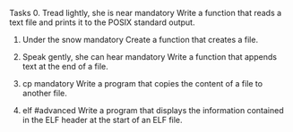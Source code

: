 Tasks
0. Tread lightly, she is near
mandatory
Write a function that reads a text file and prints it to the POSIX standard output.


1. Under the snow
mandatory
Create a function that creates a file.


2. Speak gently, she can hear
mandatory
Write a function that appends text at the end of a file.


3. cp
mandatory
Write a program that copies the content of a file to another file.


4. elf
#advanced
Write a program that displays the information contained in the ELF header at the start of an ELF file.
